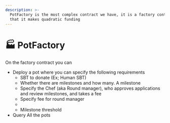 ```yaml
---
description: >-
  PotFactory is the most complex contract we have, it is a factory contract, in
  that it makes quadratic funding
---
```


# 🏭 PotFactory

On the factory contract you can

* Deploy a pot where you can specify the following requirements
  * SBT to donate (Ex; Human SBT)
  * Whether there are milestones and how many. A milestone
  * Specify the Chef (aka Round manager), who approves applications and review milestones, and takes a fee
  * Specify fee for round manager
  *
  * Milestone threshold
* Query All the pots
